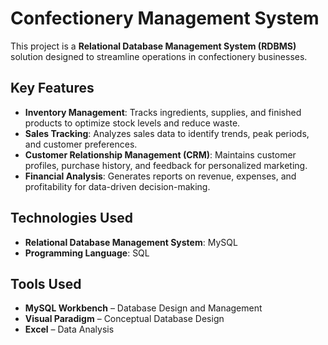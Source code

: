# Confectionery Management System

This project is a **Relational Database Management System (RDBMS)** solution designed to streamline operations in confectionery businesses.

## Key Features

- **Inventory Management**: Tracks ingredients, supplies, and finished products to optimize stock levels and reduce waste.
- **Sales Tracking**: Analyzes sales data to identify trends, peak periods, and customer preferences.
- **Customer Relationship Management (CRM)**: Maintains customer profiles, purchase history, and feedback for personalized marketing.
- **Financial Analysis**: Generates reports on revenue, expenses, and profitability for data-driven decision-making.

## Technologies Used

- **Relational Database Management System**: MySQL
- **Programming Language**: SQL

## Tools Used

- **MySQL Workbench** – Database Design and Management
- **Visual Paradigm** – Conceptual Database Design
- **Excel** – Data Analysis

